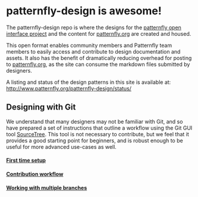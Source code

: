 patternfly-design is awesome!
=============================

The patternfly-design repo is where the designs for the [patternfly open interface project](https://github.com/patternfly/patternfly) and the content for [patternfly.org](https://www.patternfly.org) are created and housed.

This open format enables community members and Patternfly team members to easily access and contribute to design documentation and assets. It also has the benefit of dramatically reducing overhead for posting to [patternfly.org](https://www.patternfly.org), as the site can consume the markdown files submitted by designers.

A listing and status of the design patterns in this site is available at: http://www.patternfly.org/patternfly-design/status/

Designing with Git
--

We understand that many designers may not be familiar with Git, and so have prepared a set of instructions that outline a workflow using the Git GUI tool [SourceTree](http://www.sourcetreeapp.com). This tool is not necessary to contribute, but we feel that it provides a good starting point for beginners, and is robust enough to be useful for more advanced use-cases as well.

#### [First time setup](https://github.com/patternfly/patternfly-design/wiki/Git-Setup)

#### [Contribution workflow](https://github.com/patternfly/patternfly-design/wiki/Contribution-Workflow)

#### [Working with multiple branches](https://github.com/patternfly/patternfly-design/wiki/Multiple-Branches)
